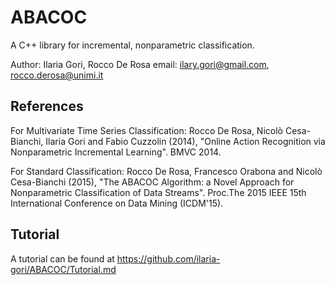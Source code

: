 # ABACOC

A C++ library for incremental, nonparametric classification.

Author: Ilaria Gori, Rocco De Rosa
email: ilary.gori@gmail.com, rocco.derosa@unimi.it

## References
For Multivariate Time Series Classification:
Rocco De Rosa, Nicolò Cesa-Bianchi, Ilaria Gori and Fabio Cuzzolin (2014), "Online Action Recognition via Nonparametric Incremental Learning". BMVC 2014.

For Standard Classification:
Rocco De Rosa, Francesco Orabona and Nicolò Cesa-Bianchi (2015), "The ABACOC Algorithm: a Novel Approach for Nonparametric Classification of Data Streams". Proc.The 2015 IEEE 15th International Conference on Data Mining (ICDM'15).

## Tutorial
A tutorial can be found at https://github.com/ilaria-gori/ABACOC/Tutorial.md